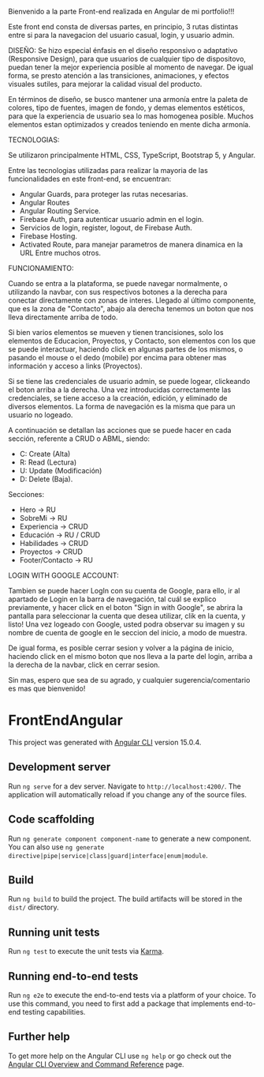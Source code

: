 Bienvenido a la parte Front-end realizada en Angular de mi portfolio!!!

Este front end consta de diversas partes, en principio, 3 rutas distintas entre si para la navegacion del usuario casual, login, y usuario admin.

DISEÑO: 
Se hizo especial énfasis en el diseño responsivo o adaptativo (Responsive Design), para que usuarios de cualquier tipo de dispositovo, puedan tener la mejor experiencia posible
 al momento de navegar. De igual forma, se presto atención a las transiciones, animaciones, y efectos visuales sutiles, para mejorar la calidad visual del producto.
 
En términos de diseño, se busco mantener una armonía entre la paleta de colores, tipo de fuentes, imagen de fondo, y demas elementos estéticos, para que la experiencia 
de usuario sea lo mas homogenea posible. Muchos elementos estan optimizados y creados teniendo en mente dicha armonía.
 
 TECNOLOGIAS: 
 
Se utilizaron principalmente HTML, CSS, TypeScript, Bootstrap 5, y Angular.
 
Entre las tecnologias utilizadas para realizar la mayoria de las funcionalidades en este front-end, se encuentran:

 - Angular Guards, para proteger las rutas necesarias.
 - Angular Routes
 - Angular Routing Service.
 - Firebase Auth, para autenticar usuario admin en el login.
 - Servicios de login, register, logout, de Firebase Auth.
 - Firebase Hosting.
 - Activated Route, para manejar parametros de manera dinamica en la URL
Entre muchos otros.

FUNCIONAMIENTO: 

Cuando se entra a la plataforma, se puede navegar normalmente, o utilizando la navbar, con sus respectivos botones a la derecha para conectar directamente
 con zonas de interes. Llegado al último componente, que es la zona de "Contacto", abajo  ala derecha tenemos un boton que nos lleva directamente arriba de todo.
 
Si bien varios elementos se mueven y tienen trancisiones, solo los elementos de Educacion, Proyectos, y Contacto, son elementos con los que se puede interactuar, haciendo click en algunas partes de los mismos, o pasando el mouse o el dedo (mobile) por encima para obtener mas información y acceso a links (Proyectos).

Si se tiene las credenciales de usuario admin, se puede logear, clickeando el boton arriba a la derecha. Una vez introducidas correctamente las credenciales, se tiene acceso a la creación, edición, y eliminado de diversos elementos. La forma de navegación es la misma que para un usuario no logeado. 

A continuación se detallan las acciones que se puede hacer en cada sección, referente a CRUD o ABML, siendo: 
 - C: Create (Alta)
 - R: Read (Lectura)
 - U: Update (Modificación)
 - D: Delete (Baja).

Secciones: 

 - Hero            -> RU
 - SobreMi         -> RU
 - Experiencia     -> CRUD
 - Educación       -> RU / CRUD
 - Habilidades     -> CRUD
 - Proyectos       -> CRUD
 - Footer/Contacto -> RU


 LOGIN WITH GOOGLE ACCOUNT:

Tambien se puede hacer LogIn con su cuenta de Google, para ello, ir al apartado de Login en la barra de navegación, tal cuál se explico previamente, y hacer click en el boton "Sign in with Google", se abrira la pantalla para seleccionar la cuenta que desea utilizar, clik en la cuenta, y listo! Una vez logeado con Google, usted podra observar su imagen y su nombre de cuenta de google en le seccion del inicio, a modo de muestra. 

De igual forma, es posible cerrar sesion y volver a la página de inicio, haciendo click en el mismo boton que nos lleva a la parte del login, arriba a la derecha de la navbar, click en cerrar sesion.

Sin mas, espero que sea de su agrado, y cualquier sugerencia/comentario es mas que bienvenido!

# FrontEndAngular

This project was generated with [Angular CLI](https://github.com/angular/angular-cli) version 15.0.4.

## Development server

Run `ng serve` for a dev server. Navigate to `http://localhost:4200/`. The application will automatically reload if you change any of the source files.

## Code scaffolding

Run `ng generate component component-name` to generate a new component. You can also use `ng generate directive|pipe|service|class|guard|interface|enum|module`.

## Build

Run `ng build` to build the project. The build artifacts will be stored in the `dist/` directory.

## Running unit tests

Run `ng test` to execute the unit tests via [Karma](https://karma-runner.github.io).

## Running end-to-end tests

Run `ng e2e` to execute the end-to-end tests via a platform of your choice. To use this command, you need to first add a package that implements end-to-end testing capabilities.

## Further help

To get more help on the Angular CLI use `ng help` or go check out the [Angular CLI Overview and Command Reference](https://angular.io/cli) page.

